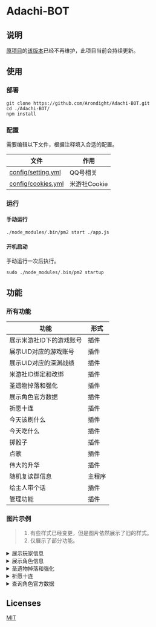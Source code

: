 # Adachi-BOT

## 说明

[原项目](https://github.com/SilveryStar/Adachi-BOT)的[该版本](https://github.com/SilveryStar/Adachi-BOT/tree/ver1.4.6)已经不再维护，此项目当前会持续更新。

## 使用

### 部署

```
git clone https://github.com/Arondight/Adachi-BOT.git
cd ./Adachi-BOT/
npm install
```

### 配置

需要编辑以下文件，根据注释填入合适的配置。

| 文件 | 作用 |
| --- | --- |
| [config/setting.yml](config/setting.yml) | QQ号相关 |
| [config/cookies.yml](config/cookies.yml) | 米游社Cookie |

### 运行

#### 手动运行

```
./node_modules/.bin/pm2 start ./app.js
```

#### 开机启动

手动运行一次后执行。

```
sudo ./node_modules/.bin/pm2 startup
```

## 功能

### 所有功能

| 功能 | 形式 |
| --- | --- |
| 展示米游社ID下的游戏账号 | 插件 |
| 展示UID对应的游戏账号 | 插件 |
| 展示UID对应的深渊战绩 | 插件 |
| 米游社ID绑定和改绑 | 插件 |
| 圣遗物掉落和强化 | 插件 |
| 展示角色官方数据 | 插件 |
| 祈愿十连 | 插件 |
| 今天该刷什么 | 插件 |
| 今天吃什么 | 插件 |
| 掷骰子 | 插件 |
| 点歌 | 插件 |
| 伟大的升华 | 插件 |
| 随机复读群信息 | 主程序 |
| 给主人带个话 | 插件 |
| 管理功能 | 插件 |

### 图片示例

> 1. 有些样式已经变更，但是图片依然展示了旧的样式。
> 2. 仅展示了部分功能。

<details>
<summary>展示玩家信息</summary>
<div align="center">
  <img src="https://github.com/SilveryStar/image/blob/master/Adachi-BOT/CardExample.png" alt="ERROR">
</div>
</details>

<details>
<summary>展示角色信息</summary>
<div align="center">
  <img src="https://github.com/SilveryStar/image/blob/master/Adachi-BOT/ElectroExample.png" alt="ERROR">
</div>
</details>

<details>
<summary>圣遗物掉落和强化</summary>
<div align="center">
  <img src="https://github.com/SilveryStar/image/blob/master/Adachi-BOT/InitialActifact.png" alt="ERROR">
  <img src="https://github.com/SilveryStar/image/blob/master/Adachi-BOT/FortifiedArtifact.png" alt="ERROR">
</div>
</details>

<details>
<summary>祈愿十连</summary>
<div align="center">
  <img src="https://github.com/SilveryStar/image/blob/master/Adachi-BOT/IndefiniteGachaExample.png" alt="ERROR">
</div>
</details>

<details>
<summary>查询角色官方数据</summary>
  <div align="center">
  <img src="https://github.com/SilveryStar/image/blob/master/Adachi-BOT/CharacterOverviewFive.png" alt="ERROR">
</div>
</details>

## Licenses

[MIT](LICENSE)

